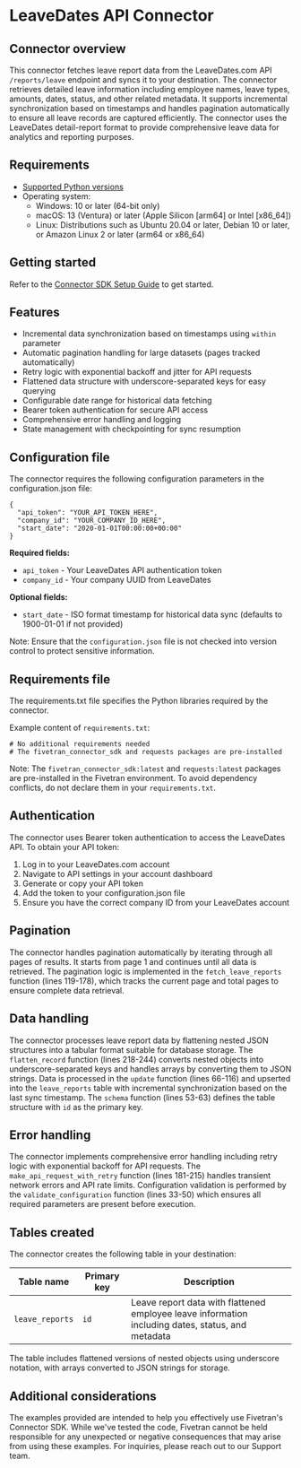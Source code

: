 # LeaveDates API Connector

## Connector overview
This connector fetches leave report data from the LeaveDates.com API `/reports/leave` endpoint and syncs it to your destination. The connector retrieves detailed leave information including employee names, leave types, amounts, dates, status, and other related metadata. It supports incremental synchronization based on timestamps and handles pagination automatically to ensure all leave records are captured efficiently. The connector uses the LeaveDates detail-report format to provide comprehensive leave data for analytics and reporting purposes.


## Requirements
- [Supported Python versions](https://github.com/fivetran/fivetran_connector_sdk/blob/main/README.md#requirements)
- Operating system:
  - Windows: 10 or later (64-bit only)
  - macOS: 13 (Ventura) or later (Apple Silicon [arm64] or Intel [x86_64])
  - Linux: Distributions such as Ubuntu 20.04 or later, Debian 10 or later, or Amazon Linux 2 or later (arm64 or x86_64)

## Getting started
Refer to the [Connector SDK Setup Guide](https://fivetran.com/docs/connectors/connector-sdk/setup-guide) to get started.


## Features
- Incremental data synchronization based on timestamps using `within` parameter
- Automatic pagination handling for large datasets (pages tracked automatically)
- Retry logic with exponential backoff and jitter for API requests
- Flattened data structure with underscore-separated keys for easy querying
- Configurable date range for historical data fetching
- Bearer token authentication for secure API access
- Comprehensive error handling and logging
- State management with checkpointing for sync resumption


## Configuration file
The connector requires the following configuration parameters in the configuration.json file:

```
{
  "api_token": "YOUR_API_TOKEN_HERE",
  "company_id": "YOUR_COMPANY_ID_HERE",
  "start_date": "2020-01-01T00:00:00+00:00"
}
```

**Required fields:**
- `api_token` - Your LeaveDates API authentication token
- `company_id` - Your company UUID from LeaveDates

**Optional fields:**
- `start_date` - ISO format timestamp for historical data sync (defaults to 1900-01-01 if not provided)

Note: Ensure that the `configuration.json` file is not checked into version control to protect sensitive information.


## Requirements file
The requirements.txt file specifies the Python libraries required by the connector.

Example content of `requirements.txt`:

```
# No additional requirements needed
# The fivetran_connector_sdk and requests packages are pre-installed
```

Note: The `fivetran_connector_sdk:latest` and `requests:latest` packages are pre-installed in the Fivetran environment. To avoid dependency conflicts, do not declare them in your `requirements.txt`.


## Authentication
The connector uses Bearer token authentication to access the LeaveDates API. To obtain your API token:

1. Log in to your LeaveDates.com account
2. Navigate to API settings in your account dashboard
3. Generate or copy your API token
4. Add the token to your configuration.json file
5. Ensure you have the correct company ID from your LeaveDates account


## Pagination
The connector handles pagination automatically by iterating through all pages of results. It starts from page 1 and continues until all data is retrieved. The pagination logic is implemented in the `fetch_leave_reports` function (lines 119-178), which tracks the current page and total pages to ensure complete data retrieval.


## Data handling
The connector processes leave report data by flattening nested JSON structures into a tabular format suitable for database storage. The `flatten_record` function (lines 218-244) converts nested objects into underscore-separated keys and handles arrays by converting them to JSON strings. Data is processed in the `update` function (lines 66-116) and upserted into the `leave_reports` table with incremental synchronization based on the last sync timestamp. The `schema` function (lines 53-63) defines the table structure with `id` as the primary key.


## Error handling
The connector implements comprehensive error handling including retry logic with exponential backoff for API requests. The `make_api_request_with_retry` function (lines 181-215) handles transient network errors and API rate limits. Configuration validation is performed by the `validate_configuration` function (lines 33-50) which ensures all required parameters are present before execution.


## Tables created

The connector creates the following table in your destination:

| Table name      | Primary key | Description |
|-----------------|-------------|-------------|
| `leave_reports` | `id`        | Leave report data with flattened employee leave information including dates, status, and metadata |

The table includes flattened versions of nested objects using underscore notation, with arrays converted to JSON strings for storage.


## Additional considerations
The examples provided are intended to help you effectively use Fivetran's Connector SDK. While we've tested the code, Fivetran cannot be held responsible for any unexpected or negative consequences that may arise from using these examples. For inquiries, please reach out to our Support team.
